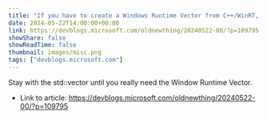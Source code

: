 ```yaml
---
title: "If you have to create a Windows Runtime Vector from C++/WinRT, do it as late as possible"
date: 2024-05-22T14:00:00+00:00
link: https://devblogs.microsoft.com/oldnewthing/20240522-00/?p=109795
showShare: false
showReadTime: false
thumbnail: images/misc.png
tags: ["devblogs.microsoft.com"]
---
```

Stay with the std::vector until you really need the Window Runtime Vector.

- Link to article: https://devblogs.microsoft.com/oldnewthing/20240522-00/?p=109795